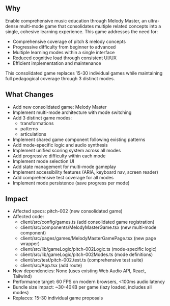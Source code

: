 ## Why
Enable comprehensive music education through Melody Master, an ultra-dense multi-mode game that consolidates multiple related concepts into a single, cohesive learning experience. This game addresses the need for:
- Comprehensive coverage of pitch & melody concepts
- Progressive difficulty from beginner to advanced
- Multiple learning modes within a single interface
- Reduced cognitive load through consistent UI/UX
- Efficient implementation and maintenance

This consolidated game replaces 15-30 individual games while maintaining full pedagogical coverage through 3 distinct modes.

## What Changes
- Add new consolidated game: Melody Master
- Implement multi-mode architecture with mode switching
- Add 3 distinct game modes:
  - transformations
  - patterns
  - articulations
- Implement shared game component following existing patterns
- Add mode-specific logic and audio synthesis
- Implement unified scoring system across all modes
- Add progressive difficulty within each mode
- Implement mode selection UI
- Add state management for multi-mode gameplay
- Implement accessibility features (ARIA, keyboard nav, screen reader)
- Add comprehensive test coverage for all modes
- Implement mode persistence (save progress per mode)

## Impact
- Affected specs: pitch-002 (new consolidated game)
- Affected code:
  - client/src/config/games.ts (add consolidated game registration)
  - client/src/components/MelodyMasterGame.tsx (new multi-mode component)
  - client/src/pages/games/MelodyMasterGamePage.tsx (new page wrapper)
  - client/src/lib/gameLogic/pitch-002Logic.ts (mode-specific logic)
  - client/src/lib/gameLogic/pitch-002Modes.ts (mode definitions)
  - client/src/test/pitch-002.test.ts (comprehensive test suite)
  - client/src/App.tsx (add route)
- New dependencies: None (uses existing Web Audio API, React, Tailwind)
- Performance target: 60 FPS on modern browsers, <100ms audio latency
- Bundle size impact: ~30-40KB per game (lazy loaded, includes all modes)
- Replaces: 15-30 individual game proposals
